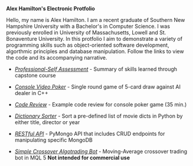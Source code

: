 **Alex Hamilton's Electronic Protfolio**

Hello, my name is Alex Hamilton. I am a recent graduate of Southern New Hampshire University with a Bachelor's in Computer Science. I was previously enrolled in University of Massachusetts, Lowell and St. Bonaventure University. In this protfolio I aim to demonstrate a variety of programming skills such as object-oriented software development, algorthmic principles and database manipulation. Follow the links to view the code and its accompanying narrative.

- [*Professional-Self Assessment*](Alex_Hamilton_Professional_Self_Assessment.docx) - Summary of skills learned through capstone course

- [*Console Video Poker*](Poker-Game/) - Single round game of 5-card draw against AI dealer in C++

- [*Code Review*](Code-Review/) - Example code review for console poker game (35 min.)

- [*Dictionary Sorter*](Movie-Sorter/) - Sort a pre-defined list of movie dicts in Python by either title, director or year

- [*RESTful API*](RESTful-API/) - PyMongo API that includes CRUD endpoints for manipulating specific MongoDB

- [*Simple Crossover Algotrading Bot*](Crossover-Bot/) - Moving-Average crossover trading bot in MQL 5 **Not intended for commercial use**
